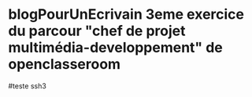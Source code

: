 # blogPourUnEcrivain 3eme exercice du parcour "chef de projet multimédia-developpement" de openclasseroom
#teste ssh3
